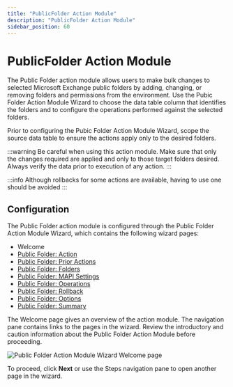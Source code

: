 ```yaml
---
title: "PublicFolder Action Module"
description: "PublicFolder Action Module"
sidebar_position: 60
---
```


# PublicFolder Action Module

The Public Folder action module allows users to make bulk changes to selected Microsoft Exchange
public folders by adding, changing, or removing folders and permissions from the environment. Use
the Pubic Folder Action Module Wizard to choose the data table column that identifies the folders
and to configure the operations performed against the selected folders.

Prior to configuring the Pubic Folder Action Module Wizard, scope the source data table to ensure
the actions apply only to the desired folders.

:::warning
Be careful when using this action module. Make sure that only the changes required are
applied and only to those target folders desired. Always verify the data prior to execution of any
action.
:::


:::info
Although rollbacks for some actions are available, having to use one should be
avoided
:::


## Configuration

The Public Folder action module is configured through the Public Folder Action Module Wizard, which
contains the following wizard pages:

- Welcome
- [Public Folder: Action](/docs/accessanalyzer/11.6/admin/action/publicfolder/action.md)
- [Public Folder: Prior Actions](/docs/accessanalyzer/11.6/admin/action/publicfolder/prioractions.md)
- [Public Folder: Folders](/docs/accessanalyzer/11.6/admin/action/publicfolder/folders.md)
- [Public Folder: MAPI Settings](/docs/accessanalyzer/11.6/admin/action/publicfolder/mapisettings.md)
- [Public Folder: Operations](/docs/accessanalyzer/11.6/admin/action/publicfolder/operations.md)
- [Public Folder: Rollback](/docs/accessanalyzer/11.6/admin/action/publicfolder/rollback.md)
- [Public Folder: Options](/docs/accessanalyzer/11.6/admin/action/publicfolder/options.md)
- [Public Folder: Summary](/docs/accessanalyzer/11.6/admin/action/publicfolder/summary.md)

The Welcome page gives an overview of the action module. The navigation pane contains links to the
pages in the wizard. Review the introductory and caution information about the Public Folder Action
Module before proceeding.

![Public Folder Action Module Wizard Welcome page](/img/product_docs/accessanalyzer/11.6/admin/action/publicfolder/welcome.webp)

To proceed, click **Next** or use the Steps navigation pane to open another page in the wizard.
